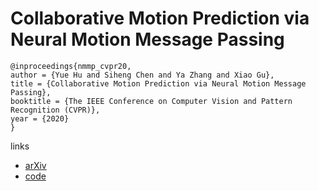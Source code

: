 # Collaborative Motion Prediction via Neural Motion Message Passing

```
@inproceedings{nmmp_cvpr20,
author = {Yue Hu and Siheng Chen and Ya Zhang and Xiao Gu},
title = {Collaborative Motion Prediction via Neural Motion Message Passing},
booktitle = {The IEEE Conference on Computer Vision and Pattern Recognition (CVPR)},
year = {2020}
}
```

links
- [arXiv](https://arxiv.org/abs/2003.06594)
- [code](https://github.com/PhyllisH/NMMP)

